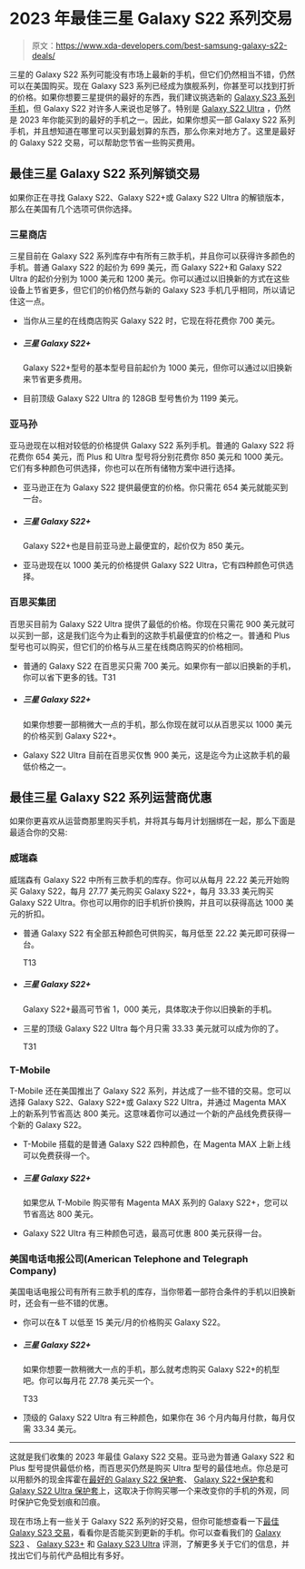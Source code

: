 # 2023 年最佳三星 Galaxy S22 系列交易

> 原文：<https://www.xda-developers.com/best-samsung-galaxy-s22-deals/>

三星的 Galaxy S22 系列可能没有市场上最新的手机，但它们仍然相当不错，仍然可以在美国购买。现在 Galaxy S23 系列已经成为旗舰系列，你甚至可以找到打折的价格。如果你想要三星提供的最好的东西，我们建议挑选新的 [Galaxy S23 系列手机](https://www.xda-developers.com/samsung-galaxy-s23-vs-s23-plus-vs-s23-ultra/)，但 Galaxy S22 对许多人来说也足够了。特别是 [Galaxy S22 Ultra](http://www.xda-developers.com/samsung-galaxy-s22-ultra-review/) ，仍然是 2023 年你能买到的最好的手机之一。因此，如果你想买一部 Galaxy S22 系列手机，并且想知道在哪里可以买到最划算的东西，那么你来对地方了。这里是最好的 Galaxy S22 交易，可以帮助您节省一些购买费用。

## 最佳三星 Galaxy S22 系列解锁交易

如果你正在寻找 Galaxy S22、Galaxy S22+或 Galaxy S22 Ultra 的解锁版本，那么在美国有几个选项可供你选择。

### 三星商店

三星目前在 Galaxy S22 系列库存中有所有三款手机，并且你可以获得许多颜色的手机。普通 Galaxy S22 的起价为 699 美元，而 Galaxy S22+和 Galaxy S22 Ultra 的起价分别为 1000 美元和 1200 美元。你可以通过以旧换新的方式在这些设备上节省更多，但它们的价格仍然与新的 Galaxy S23 手机几乎相同，所以请记住这一点。

*   当你从三星的在线商店购买 Galaxy S22 时，它现在将花费你 700 美元。

*   ##### 三星 Galaxy S22+

    Galaxy S22+型号的基本型号目前起价为 1000 美元，但你可以通过以旧换新来节省更多费用。

*   目前顶级 Galaxy S22 Ultra 的 128GB 型号售价为 1199 美元。

### 亚马孙

亚马逊现在以相对较低的价格提供 Galaxy S22 系列手机。普通的 Galaxy S22 将花费你 654 美元，而 Plus 和 Ultra 型号将分别花费你 850 美元和 1000 美元。它们有多种颜色可供选择，你也可以在所有储物方案中进行选择。

*   亚马逊正在为 Galaxy S22 提供最便宜的价格。你只需花 654 美元就能买到一台。
*   ##### 三星 Galaxy S22+

    Galaxy S22+也是目前亚马逊上最便宜的，起价仅为 850 美元。

*   亚马逊现在以 1000 美元的价格提供 Galaxy S22 Ultra，它有四种颜色可供选择。

### 百思买集团

百思买目前为 Galaxy S22 Ultra 提供了最低的价格。你现在只需花 900 美元就可以买到一部，这是我们迄今为止看到的这款手机最便宜的价格之一。普通和 Plus 型号也可以购买，但它们的价格与从三星在线商店购买的价格相同。

*   普通的 Galaxy S22 在百思买只需 700 美元。如果你有一部以旧换新的手机，你可以省下更多的钱。T31
*   ##### 三星 Galaxy S22+

    如果你想要一部稍微大一点的手机，那么你现在就可以从百思买以 1000 美元的价格买到 Galaxy S22+。

    
*   Galaxy S22 Ultra 目前在百思买仅售 900 美元，这是迄今为止这款手机的最低价格之一。

## 最佳三星 Galaxy S22 系列运营商优惠

如果你更喜欢从运营商那里购买手机，并将其与每月计划捆绑在一起，那么下面是最适合你的交易:

### 威瑞森

威瑞森有 Galaxy S22 中所有三款手机的库存。你可以从每月 22.22 美元开始购买 Galaxy S22，每月 27.77 美元购买 Galaxy S22+，每月 33.33 美元购买 Galaxy S22 Ultra。你也可以用你的旧手机折价换购，并且可以获得高达 1000 美元的折扣。

*   普通 Galaxy S22 有全部五种颜色可供购买，每月低至 22.22 美元即可获得一台。

    T13
*   ##### 三星 Galaxy S22+

    Galaxy S22+最高可节省 1，000 美元，具体取决于你以旧换新的手机。

*   三星的顶级 Galaxy S22 Ultra 每个月只需 33.33 美元就可以成为你的了。

    T31

### T-Mobile

T-Mobile 还在美国推出了 Galaxy S22 系列，并达成了一些不错的交易。您可以选择 Galaxy S22、Galaxy S22+或 Galaxy S22 Ultra，并通过 Magenta MAX 上的新系列节省高达 800 美元。这意味着你可以通过一个新的产品线免费获得一个新的 Galaxy S22。

*   T-Mobile 搭载的是普通 Galaxy S22 四种颜色，在 Magenta MAX 上新上线可以免费获得一个。

*   ##### 三星 Galaxy S22+

    如果您从 T-Mobile 购买带有 Magenta MAX 系列的 Galaxy S22+，您可以节省高达 800 美元。

*   Galaxy S22 Ultra 有三种颜色可选，最高可优惠 800 美元获得一台。

### 美国电话电报公司(American Telephone and Telegraph Company)

美国电话电报公司有所有三款手机的库存，当你带着一部符合条件的手机以旧换新时，还会有一些不错的优惠。

*   你可以在& T 以低至 15 美元/月的价格购买 Galaxy S22。

*   ##### 三星 Galaxy S22+

    如果你想要一款稍微大一点的手机，那么就考虑购买 Galaxy S22+的机型吧。你可以每月花 27.78 美元买一个。

    T33
*   顶级的 Galaxy S22 Ultra 有三种颜色，如果你在 36 个月内每月付款，每月仅需 33.34 美元。

* * *

这就是我们收集的 2023 年最佳 Galaxy S22 交易。亚马逊为普通 Galaxy S22 和 Plus 型号提供最低价格，而百思买仍然是购买 Ultra 型号的最佳地点。你总是可以用额外的现金挥霍在[最好的 Galaxy S22 保护套](https://www.xda-developers.com/best-samsung-galaxy-s22-cases/)、 [Galaxy S22+保护套](https://www.xda-developers.com/best-samsung-galaxy-s22-plus-cases/)和 [Galaxy S22 Ultra 保护套](https://www.xda-developers.com/best-samsung-galaxy-s22-ultra-cases/)上，这取决于你购买哪一个来改变你的手机的外观，同时保护它免受划痕和凹痕。

现在市场上有一些关于 Galaxy S22 系列的好交易，但你可能想查看一下[最佳 Galaxy S23 交易](https://www.xda-developers.com/best-samsung-galaxy-s23-deals/)，看看你是否能买到更新的手机。你可以查看我们的 [Galaxy S23](https://www.xda-developers.com/samsung-galaxy-s23-review/) 、 [Galaxy S23+](https://www.xda-developers.com/samsung-galaxy-s23-plus-review/) 和 [Galaxy S23 Ultra](https://www.xda-developers.com/samsung-galaxy-s23-ultra-review/) 评测，了解更多关于它们的信息，并找出它们与前代产品相比有多好。